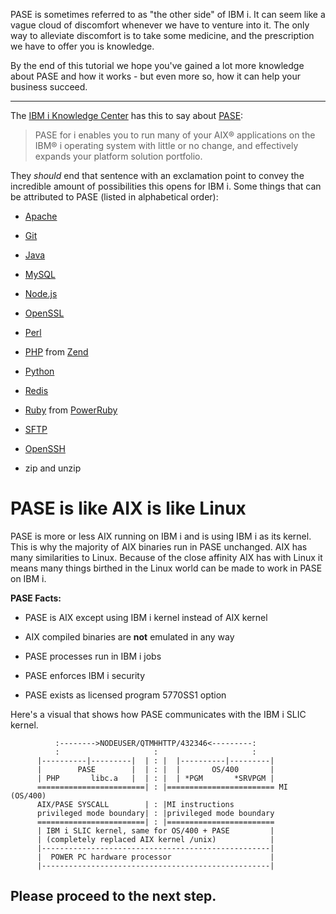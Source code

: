 PASE is sometimes referred to as \"the other side\" of IBM i. It can
seem like a vague cloud of discomfort whenever we have to venture into
it. The only way to alleviate discomfort is to take some medicine, and
the prescription we have to offer you is knowledge.

By the end of this tutorial we hope you've gained a lot more knowledge
about PASE and how it works - but even more so, how it can help your
business succeed.

---

The [IBM i Knowledge
Center](http://www.ibm.com/support/knowledgecenter/) has this to say
about [PASE](http://krengel.tech/ibmkn2ecba): 

>PASE for i enables you to run many of your AIX® applications on the IBM® i operating system with little or no change, and effectively expands your platform solution
portfolio.

They *should* end that sentence with an exclamation point to convey the
incredible amount of possibilities this opens for IBM i. Some things
that can be attributed to PASE (listed in alphabetical order):

-   [Apache](http://httpd.apache.org/)

-   [Git](https://git-scm.com)

-   [Java](https://java.com/en/)

-   [MySQL](http://www.mysql.com/)

-   [Node.js](https://nodejs.org)

-   [OpenSSL](https://www.openssl.org/)

-   [Perl](https://www.perl.org/)

-   [PHP](http://php.net/) from [Zend](http://zend.com)

-   [Python](https://www.python.org/)

-   [Redis](https://redis.io/)

-   [Ruby](https://www.ruby-lang.org) from [PowerRuby](http://powerruby.com)

-   [SFTP](https://en.wikipedia.org/wiki/SSH_File_Transfer_Protocol)

-   [OpenSSH](https://www.openssh.com/)

-   zip and unzip

PASE is like AIX is like Linux
==============================

PASE is more or less AIX running on IBM i and is using IBM i as its
kernel. This is why the majority of AIX binaries run in PASE unchanged.
AIX has many similarities to Linux. Because of the close affinity AIX
has with Linux it means many things birthed in the Linux world can be
made to work in PASE on IBM i.

**PASE Facts:**

-   PASE is AIX except using IBM i kernel instead of AIX kernel

-   AIX compiled binaries are **not** emulated in any way

-   PASE processes run in IBM i jobs

-   PASE enforces IBM i security

-   PASE exists as licensed program 5770SS1 option

Here's a visual that shows how PASE communicates with the IBM i SLIC
kernel.

```
          :-------->NODEUSER/QTMHHTTP/432346<---------:
          :                     :                     :
      |----------|---------|  | : |  |----------|---------|
      |        PASE        |  | : |  |       OS/400       |
      | PHP       libc.a   |  | : |  | *PGM       *SRVPGM |
      ========================| : |======================== MI (OS/400)
      AIX/PASE SYSCALL        | : |MI instructions
      privileged mode boundary| : |privileged mode boundary
      ========================| : |========================
      | IBM i SLIC kernel, same for OS/400 + PASE         |
      | (completely replaced AIX kernel /unix)            |
      |---------------------------------------------------|
      |  POWER PC hardware processor                      |
      |---------------------------------------------------|
```

## Please proceed to the next step.
